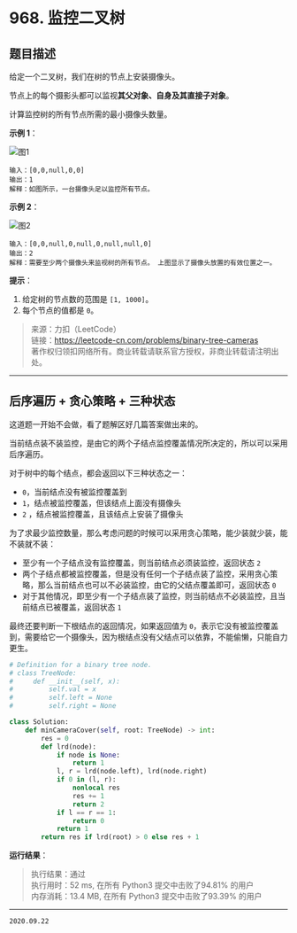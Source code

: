 # 968. 监控二叉树

## 题目描述

给定一个二叉树，我们在树的节点上安装摄像头。

节点上的每个摄影头都可以监视**其父对象、自身及其直接子对象**。

计算监控树的所有节点所需的最小摄像头数量。

**示例 1**：

![图1](https://assets.leetcode-cn.com/aliyun-lc-upload/uploads/2018/12/29/bst_cameras_01.png)

```text
输入：[0,0,null,0,0]
输出：1
解释：如图所示，一台摄像头足以监控所有节点。
```

**示例 2**：

![图2](https://assets.leetcode-cn.com/aliyun-lc-upload/uploads/2018/12/29/bst_cameras_02.png)

```text
输入：[0,0,null,0,null,0,null,null,0]
输出：2
解释：需要至少两个摄像头来监视树的所有节点。 上图显示了摄像头放置的有效位置之一。
```

**提示**：

1. 给定树的节点数的范围是 `[1, 1000]`。
2. 每个节点的值都是 `0`。

> 来源：力扣（LeetCode）  
> 链接：<https://leetcode-cn.com/problems/binary-tree-cameras>  
> 著作权归领扣网络所有。商业转载请联系官方授权，非商业转载请注明出处。

---

## 后序遍历 + 贪心策略 + 三种状态

这道题一开始不会做，看了题解区好几篇答案做出来的。

当前结点装不装监控，是由它的两个子结点监控覆盖情况所决定的，所以可以采用后序遍历。

对于树中的每个结点，都会返回以下三种状态之一：

- `0`，当前结点没有被监控覆盖到
- `1`，结点被监控覆盖，但该结点上面没有摄像头
- `2` ，结点被监控覆盖，且该结点上安装了摄像头

为了求最少监控数量，那么考虑问题的时候可以采用贪心策略，能少装就少装，能不装就不装：

- 至少有一个子结点没有监控覆盖，则当前结点必须装监控，返回状态 `2`
- 两个子结点都被监控覆盖，但是没有任何一个子结点装了监控，采用贪心策略，那么当前结点也可以不必装监控，由它的父结点覆盖即可，返回状态 `0`
- 对于其他情况，即至少有一个子结点装了监控，则当前结点不必装监控，且当前结点已被覆盖，返回状态 `1`

最终还要判断一下根结点的返回情况，如果返回值为 `0`，表示它没有被监控覆盖到，需要给它一个摄像头，因为根结点没有父结点可以依靠，不能偷懒，只能自力更生。

```python
# Definition for a binary tree node.
# class TreeNode:
#     def __init__(self, x):
#         self.val = x
#         self.left = None
#         self.right = None

class Solution:
    def minCameraCover(self, root: TreeNode) -> int:
        res = 0
        def lrd(node):
            if node is None:
                return 1
            l, r = lrd(node.left), lrd(node.right)
            if 0 in (l, r):
                nonlocal res
                res += 1
                return 2
            if l == r == 1:
                return 0
            return 1
        return res if lrd(root) > 0 else res + 1
```

**运行结果**：

> 执行结果：通过  
> 执行用时：52 ms, 在所有 Python3 提交中击败了94.81% 的用户  
> 内存消耗：13.4 MB, 在所有 Python3 提交中击败了93.39% 的用户

---

`2020.09.22`
